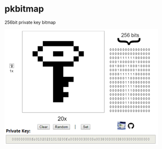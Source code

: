 # pkbitmap
256bit private key bitmap

![](https://raw.githubusercontent.com/dashuo556/pkbitmap/master/screenshot.png)
